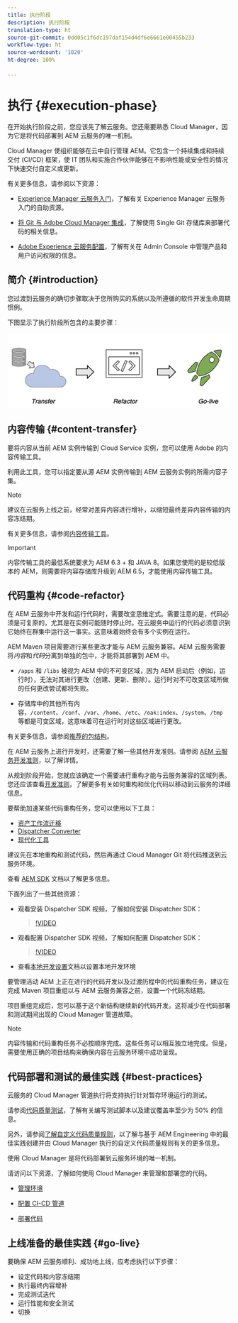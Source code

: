```yaml
---
title: 执行阶段
description: 执行阶段
translation-type: ht
source-git-commit: 0dd05c1f6dc197daf154d4df6e6661e00455b233
workflow-type: ht
source-wordcount: '1020'
ht-degree: 100%

---
```



# 执行 {#execution-phase}

在开始执行阶段之前，您应该先了解云服务。您还需要熟悉 Cloud Manager，因为它是将代码部署到 AEM 云服务的唯一机制。

Cloud Manager 使组织能够在云中自行管理 AEM。它包含一个持续集成和持续交付 (CI/CD) 框架，使 IT 团队和实施合作伙伴能够在不影响性能或安全性的情况下快速交付自定义或更新。

有关更多信息，请参阅以下资源：

* [Experience Manager 云服务入门](https://docs.adobe.com/content/help/zh-Hans/experience-manager-cloud-service/onboarding/home.html)，了解有关 Experience Manager 云服务入门的自助资源。

* [将 Git 与 Adobe Cloud Manager 集成](https://docs.adobe.com/content/help/zh-Hans/experience-manager-cloud-service/implementing/managing-code/integrating-with-git.html)，了解使用 Single Git 存储库来部署代码的相关信息。

* [Adobe Experience 云服务配置](https://docs.adobe.com/content/help/zh-Hans/experience-manager-cloud-service/security/ims-support.html#aem-configuration)，了解有关在 Admin Console 中管理产品和用户访问权限的信息。


## 简介 {#introduction}

您过渡到云服务的确切步骤取决于您所购买的系统以及所遵循的软件开发生命周期惯例。

下图显示了执行阶段所包含的主要步骤：

![图像](/help/move-to-cloud-service/assets/exec-image1.png)

## 内容传输 {#content-transfer}

要将内容从当前 AEM 实例传输到 Cloud Service 实例，您可以使用 Adobe 的内容传输工具。

利用此工具，您可以指定要从源 AEM 实例传输到 AEM 云服务实例的所需内容子集。

>[!NOTE]
>建议在云服务上线之前，经常对差异内容进行增补，以缩短最终差异内容传输的内容冻结期。

有关更多信息，请参阅[内容传输工具](/help/move-to-cloud-service/content-transfer-tool/overview-content-transfer-tool.md)。

>[!IMPORTANT]
>内容传输工具的最低系统要求为 AEM 6.3 + 和 JAVA 8。如果您使用的是较低版本的 AEM，则需要将内容存储库升级到 AEM 6.5，才能使用内容传输工具。

## 代码重构 {#code-refactor}

在 AEM 云服务中开发和运行代码时，需要改变思维定式。需要注意的是，代码必须是可复原的，尤其是在实例可能随时停止时。在云服务中运行的代码必须意识到它始终在群集中运行这一事实。这意味着始终会有多个实例在运行。

AEM Maven 项目需要进行某些更改才能与 AEM 云服务兼容。AEM 云服务需要将&#x200B;*内容*&#x200B;和&#x200B;*代码*&#x200B;分离到单独的包中，才能将其部署到 AEM 中。

* `/apps` 和 `/libs` 被视为 AEM 中的不可变区域，因为 AEM 启动后（例如，运行时），无法对其进行更改（创建、更新、删除）。运行时对不可改变区域所做的任何更改尝试都将失败。

* 存储库中的其他所有内容，`/content`、`/conf`、`/var`、`/home`、`/etc`、`/oak:index`、`/system`、`/tmp` 等都是可变区域，这意味着可在运行时对这些区域进行更改。

有关更多信息，请参阅[推荐的包结构](https://docs.adobe.com/content/help/zh-Hans/experience-manager-cloud-service/implementing/developing/aem-project-content-package-structure.html#recommended-package-structure)。

在 AEM 云服务上进行开发时，还需要了解一些其他开发准则。请参阅 [AEM 云服务开发准则](https://docs.adobe.com/content/help/zh-Hans/experience-manager-cloud-service/implementing/developing/development-guidelines.html)，以了解详情。

从规划阶段开始，您就应该确定一个需要进行重构才能与云服务兼容的区域列表。您还应该查看[开发准则](https://docs.adobe.com/content/help/zh-Hans/experience-manager-cloud-service/implementing/developing/development-guidelines.html)，了解更多有关如何重构和优化代码以移动到云服务的详细信息。

要帮助加速某些代码重构任务，您可以使用以下工具：

* [资产工作流迁移](/help/move-to-cloud-service/moving-to-aem-assets/asset-workflow-migration-tool.md)
* [Dispatcher Converter](/help/move-to-cloud-service/refactoring-tools/dispatcher-transformation-utility-tools.md)
* [现代化工具](/help/move-to-cloud-service/refactoring-tools/aem-modernization-tools.md)

建议先在本地重构和测试代码，然后再通过 Cloud Manager Git 将代码推送到云服务环境。

查看 [AEM SDK](https://docs.adobe.com/content/help/zh-Hans/experience-manager-cloud-service/implementing/deploying/overview.html#aem-as-a-cloud-service-sdk) 文档以了解更多信息。

下面列出了一些其他资源：

* 观看安装 Dispatcher SDK 视频，了解如何安装 Dispatcher SDK：

   >[!VIDEO](https://video.tv.adobe.com/v/30601?captions=chi_hans)

* 观看配置 Dispatcher SDK 视频，了解如何配置 Dispatcher SDK：

   >[!VIDEO](https://video.tv.adobe.com/v/30602?captions=chi_hans)

* 查看[本地开发设置](https://docs.adobe.com/content/help/en/experience-manager-learn/cloud-service/local-development-environment-set-up/overview.html)文档以设置本地开发环境


要管理活动 AEM 上正在进行的代码开发以及过渡历程中的代码重构任务，建议在完成 Maven 项目重组以与 AEM 云服务兼容之前，设置一个代码冻结期。

项目重组完成后，您可以基于这个新结构继续新的代码开发。这将减少在代码部署和测试期间出现的 Cloud Manager 管道故障。

>[!NOTE]
>内容传输和代码重构任务不必按顺序完成。这些任务可以相互独立地完成。但是，需要使用正确的项目结构来确保内容在云服务环境中成功呈现。

## 代码部署和测试的最佳实践 {#best-practices}

云服务的 Cloud Manager 管道执行将支持执行针对暂存环境运行的测试。

请参阅[代码质量测试](https://docs.adobe.com/content/help/zh-Hans/experience-manager-cloud-service/implementing/developing/understand-test-results.html#code-quality-testing)，了解有关编写测试脚本以及建议覆盖率至少为 50% 的信息。

另外，请参阅[了解自定义代码质量规则](https://docs.adobe.com/content/help/zh-Hans/experience-manager-cloud-service/implementing/using-cloud-manager/custom-code-quality-rules.html)，以了解与基于 AEM Engineering 中的最佳实践创建并由 Cloud Manager 执行的自定义代码质量规则有关的更多信息。

使用 Cloud Manager 是将代码部署到云服务环境的唯一机制。

请访问以下资源，了解如何使用 Cloud Manager 来管理和部署您的代码。

* [管理环境](https://docs.adobe.com/content/help/zh-Hans/experience-manager-cloud-service/implementing/using-cloud-manager/manage-environments.html)

* [配置 CI-CD 管道](https://docs.adobe.com/content/help/zh-Hans/experience-manager-cloud-service/implementing/using-cloud-manager/configure-pipeline.html)

* [部署代码](https://docs.adobe.com/content/help/zh-Hans/experience-manager-cloud-service/implementing/using-cloud-manager/deploy-code.html)

## 上线准备的最佳实践 {#go-live}

要确保 AEM 云服务顺利、成功地上线，应考虑执行以下步骤：

* 设定代码和内容冻结期
* 执行最终内容增补
* 完成测试迭代
* 运行性能和安全测试
* 切换
